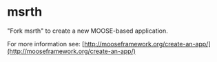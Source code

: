 msrth
=====

"Fork msrth" to create a new MOOSE-based application.

For more information see: [http://mooseframework.org/create-an-app/](http://mooseframework.org/create-an-app/)

